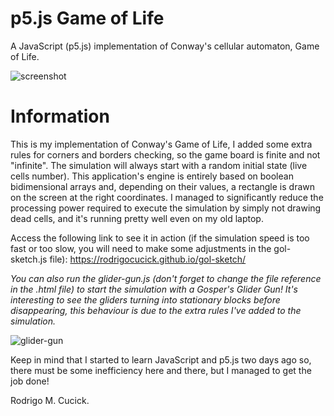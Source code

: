 # p5.js Game of Life
A JavaScript (p5.js) implementation of Conway's cellular automaton, Game of Life.

![screenshot](https://cloud.githubusercontent.com/assets/16089829/18462290/572c5370-7957-11e6-9360-435a44b61c61.png)

# Information
This is my implementation of Conway's Game of Life, I added some extra rules for corners and borders checking, so the game board is finite and not "infinite". The simulation will always start with a random initial state (live cells number). This application's engine is entirely based on boolean bidimensional arrays and, depending on their values, a rectangle is drawn on the screen at the right coordinates. I managed to significantly reduce the processing power required to execute the simulation by simply not drawing dead cells, and it's running pretty well even on my old laptop.

Access the following link to see it in action (if the simulation speed is too fast or too slow, you will need to make some adjustments in the gol-sketch.js file): https://rodrigocucick.github.io/gol-sketch/

*You can also run the glider-gun.js (don't forget to change the file reference in the .html file) to start the simulation with a Gosper's Glider Gun! It's interesting to see the gliders turning into stationary blocks before disappearing, this behaviour is due to the extra rules I've added to the simulation.*

![glider-gun](https://cloud.githubusercontent.com/assets/16089829/18538852/aa3c20c6-7ae8-11e6-9c5f-63d1abd16655.gif)

Keep in mind that I started to learn JavaScript and p5.js two days ago so, there must be some inefficiency here and there, but I managed to get the job done!

Rodrigo M. Cucick.
